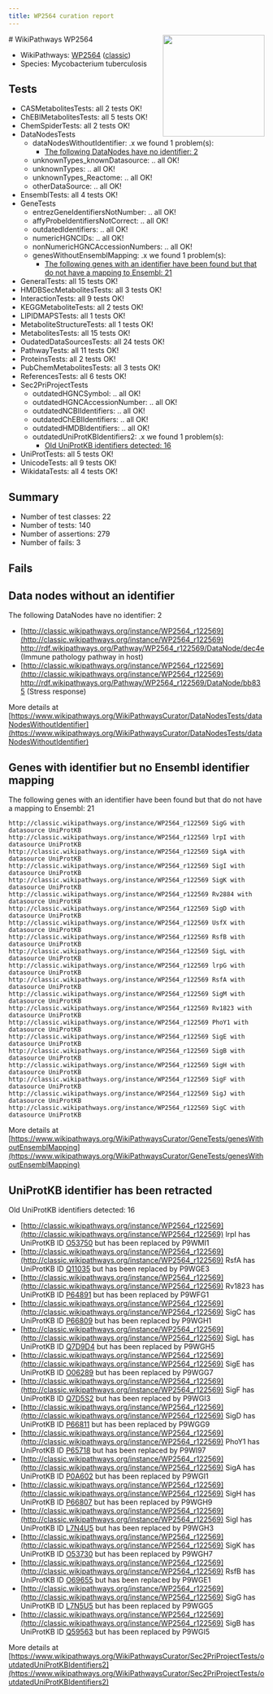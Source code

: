 ```yaml
---
title: WP2564 curation report
---
```


<img style="float: right; width: 200px" src="https://upload.wikimedia.org/wikipedia/commons/thumb/8/83/Wplogo_with_text_500.png/640px-Wplogo_with_text_500.png" />
# WikiPathways WP2564

* WikiPathways: [WP2564](https://wikipathways.org/pathways/WP2564) ([classic](https://classic.wikipathways.org/instance/WP2564))
* Species: Mycobacterium tuberculosis
## Tests
* CASMetabolitesTests: all 2 tests OK!
* ChEBIMetabolitesTests: all 5 tests OK!
* ChemSpiderTests: all 2 tests OK!
* DataNodesTests
    * dataNodesWithoutIdentifier: .x we found 1 problem(s):
        * [The following DataNodes have no identifier: 2](#d2d32fa1)
    * unknownTypes_knownDatasource: .. all OK!
    * unknownTypes: .. all OK!
    * unknownTypes_Reactome: .. all OK!
    * otherDataSource: .. all OK!
* EnsemblTests: all 4 tests OK!
* GeneTests
    * entrezGeneIdentifiersNotNumber: .. all OK!
    * affyProbeIdentifiersNotCorrect: .. all OK!
    * outdatedIdentifiers: .. all OK!
    * numericHGNCIDs: .. all OK!
    * nonNumericHGNCAccessionNumbers: .. all OK!
    * genesWithoutEnsemblMapping: .x we found 1 problem(s):
        * [The following genes with an identifier have been found but that do not have a mapping to Ensembl: 21](#c4e5432d)
* GeneralTests: all 15 tests OK!
* HMDBSecMetabolitesTests: all 3 tests OK!
* InteractionTests: all 9 tests OK!
* KEGGMetaboliteTests: all 2 tests OK!
* LIPIDMAPSTests: all 1 tests OK!
* MetaboliteStructureTests: all 1 tests OK!
* MetabolitesTests: all 15 tests OK!
* OudatedDataSourcesTests: all 24 tests OK!
* PathwayTests: all 11 tests OK!
* ProteinsTests: all 2 tests OK!
* PubChemMetabolitesTests: all 3 tests OK!
* ReferencesTests: all 6 tests OK!
* Sec2PriProjectTests
    * outdatedHGNCSymbol: .. all OK!
    * outdatedHGNCAccessionNumber: .. all OK!
    * outdatedNCBIIdentifiers: .. all OK!
    * outdatedChEBIIdentifiers: .. all OK!
    * outdatedHMDBIdentifiers: .. all OK!
    * outdatedUniProtKBIdentifiers2: .x we found 1 problem(s):
        * [Old UniProtKB identifiers detected: 16](#26bd566e)
* UniProtTests: all 5 tests OK!
* UnicodeTests: all 9 tests OK!
* WikidataTests: all 4 tests OK!


## Summary

* Number of test classes: 22
* Number of tests: 140
* Number of assertions: 279
* Number of fails: 3

## Fails

<a name="d2d32fa1" />

## Data nodes without an identifier

The following DataNodes have no identifier: 2

* [http://classic.wikipathways.org/instance/WP2564_r122569](http://classic.wikipathways.org/instance/WP2564_r122569) http://rdf.wikipathways.org/Pathway/WP2564_r122569/DataNode/dec4e (Immune pathology pathway in host)
* [http://classic.wikipathways.org/instance/WP2564_r122569](http://classic.wikipathways.org/instance/WP2564_r122569) http://rdf.wikipathways.org/Pathway/WP2564_r122569/DataNode/bb835 (Stress response)


More details at [https://www.wikipathways.org/WikiPathwaysCurator/DataNodesTests/dataNodesWithoutIdentifier](https://www.wikipathways.org/WikiPathwaysCurator/DataNodesTests/dataNodesWithoutIdentifier)

<a name="c4e5432d" />

## Genes with identifier but no Ensembl identifier mapping

The following genes with an identifier have been found but that do not have a mapping to Ensembl: 21
```
http://classic.wikipathways.org/instance/WP2564_r122569 SigG with datasource UniProtKB
http://classic.wikipathways.org/instance/WP2564_r122569 lrpI with datasource UniProtKB
http://classic.wikipathways.org/instance/WP2564_r122569 SigA with datasource UniProtKB
http://classic.wikipathways.org/instance/WP2564_r122569 SigI with datasource UniProtKB
http://classic.wikipathways.org/instance/WP2564_r122569 SigK with datasource UniProtKB
http://classic.wikipathways.org/instance/WP2564_r122569 Rv2884 with datasource UniProtKB
http://classic.wikipathways.org/instance/WP2564_r122569 SigD with datasource UniProtKB
http://classic.wikipathways.org/instance/WP2564_r122569 UsfX with datasource UniProtKB
http://classic.wikipathways.org/instance/WP2564_r122569 RsfB with datasource UniProtKB
http://classic.wikipathways.org/instance/WP2564_r122569 SigL with datasource UniProtKB
http://classic.wikipathways.org/instance/WP2564_r122569 lrpG with datasource UniProtKB
http://classic.wikipathways.org/instance/WP2564_r122569 RsfA with datasource UniProtKB
http://classic.wikipathways.org/instance/WP2564_r122569 SigM with datasource UniProtKB
http://classic.wikipathways.org/instance/WP2564_r122569 Rv1823 with datasource UniProtKB
http://classic.wikipathways.org/instance/WP2564_r122569 PhoY1 with datasource UniProtKB
http://classic.wikipathways.org/instance/WP2564_r122569 SigE with datasource UniProtKB
http://classic.wikipathways.org/instance/WP2564_r122569 SigB with datasource UniProtKB
http://classic.wikipathways.org/instance/WP2564_r122569 SigH with datasource UniProtKB
http://classic.wikipathways.org/instance/WP2564_r122569 SigF with datasource UniProtKB
http://classic.wikipathways.org/instance/WP2564_r122569 SigJ with datasource UniProtKB
http://classic.wikipathways.org/instance/WP2564_r122569 SigC with datasource UniProtKB
```

More details at [https://www.wikipathways.org/WikiPathwaysCurator/GeneTests/genesWithoutEnsemblMapping](https://www.wikipathways.org/WikiPathwaysCurator/GeneTests/genesWithoutEnsemblMapping)

<a name="26bd566e" />

## UniProtKB identifier has been retracted

Old UniProtKB identifiers detected: 16

* [http://classic.wikipathways.org/instance/WP2564_r122569](http://classic.wikipathways.org/instance/WP2564_r122569) lrpI has UniProtKB ID [O53750](https://bioregistry.io/O53750) but has been replaced by P9WMI1
* [http://classic.wikipathways.org/instance/WP2564_r122569](http://classic.wikipathways.org/instance/WP2564_r122569) RsfA has UniProtKB ID [Q11035](https://bioregistry.io/Q11035) but has been replaced by P9WGE3
* [http://classic.wikipathways.org/instance/WP2564_r122569](http://classic.wikipathways.org/instance/WP2564_r122569) Rv1823 has UniProtKB ID [P64891](https://bioregistry.io/P64891) but has been replaced by P9WFG1
* [http://classic.wikipathways.org/instance/WP2564_r122569](http://classic.wikipathways.org/instance/WP2564_r122569) SigC has UniProtKB ID [P66809](https://bioregistry.io/P66809) but has been replaced by P9WGH1
* [http://classic.wikipathways.org/instance/WP2564_r122569](http://classic.wikipathways.org/instance/WP2564_r122569) SigL has UniProtKB ID [Q7D9D4](https://bioregistry.io/Q7D9D4) but has been replaced by P9WGH5
* [http://classic.wikipathways.org/instance/WP2564_r122569](http://classic.wikipathways.org/instance/WP2564_r122569) SigE has UniProtKB ID [O06289](https://bioregistry.io/O06289) but has been replaced by P9WGG7
* [http://classic.wikipathways.org/instance/WP2564_r122569](http://classic.wikipathways.org/instance/WP2564_r122569) SigF has UniProtKB ID [Q7D5S2](https://bioregistry.io/Q7D5S2) but has been replaced by P9WGI3
* [http://classic.wikipathways.org/instance/WP2564_r122569](http://classic.wikipathways.org/instance/WP2564_r122569) SigD has UniProtKB ID [P66811](https://bioregistry.io/P66811) but has been replaced by P9WGG9
* [http://classic.wikipathways.org/instance/WP2564_r122569](http://classic.wikipathways.org/instance/WP2564_r122569) PhoY1 has UniProtKB ID [P65718](https://bioregistry.io/P65718) but has been replaced by P9WI97
* [http://classic.wikipathways.org/instance/WP2564_r122569](http://classic.wikipathways.org/instance/WP2564_r122569) SigA has UniProtKB ID [P0A602](https://bioregistry.io/P0A602) but has been replaced by P9WGI1
* [http://classic.wikipathways.org/instance/WP2564_r122569](http://classic.wikipathways.org/instance/WP2564_r122569) SigH has UniProtKB ID [P66807](https://bioregistry.io/P66807) but has been replaced by P9WGH9
* [http://classic.wikipathways.org/instance/WP2564_r122569](http://classic.wikipathways.org/instance/WP2564_r122569) SigI has UniProtKB ID [L7N4U5](https://bioregistry.io/L7N4U5) but has been replaced by P9WGH3
* [http://classic.wikipathways.org/instance/WP2564_r122569](http://classic.wikipathways.org/instance/WP2564_r122569) SigK has UniProtKB ID [O53730](https://bioregistry.io/O53730) but has been replaced by P9WGH7
* [http://classic.wikipathways.org/instance/WP2564_r122569](http://classic.wikipathways.org/instance/WP2564_r122569) RsfB has UniProtKB ID [O69655](https://bioregistry.io/O69655) but has been replaced by P9WGE1
* [http://classic.wikipathways.org/instance/WP2564_r122569](http://classic.wikipathways.org/instance/WP2564_r122569) SigG has UniProtKB ID [L7N5U5](https://bioregistry.io/L7N5U5) but has been replaced by P9WGG5
* [http://classic.wikipathways.org/instance/WP2564_r122569](http://classic.wikipathways.org/instance/WP2564_r122569) SigB has UniProtKB ID [Q59563](https://bioregistry.io/Q59563) but has been replaced by P9WGI5


More details at [https://www.wikipathways.org/WikiPathwaysCurator/Sec2PriProjectTests/outdatedUniProtKBIdentifiers2](https://www.wikipathways.org/WikiPathwaysCurator/Sec2PriProjectTests/outdatedUniProtKBIdentifiers2)

